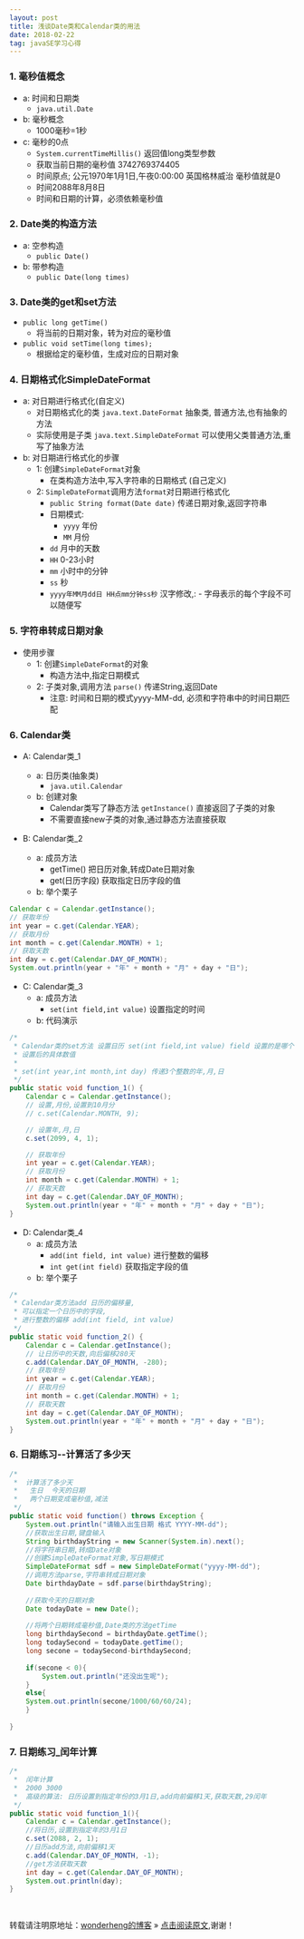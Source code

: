 ```yaml
---
layout: post
title: 浅谈Date类和Calendar类的用法
date: 2018-02-22
tag: javaSE学习心得 
---
```


### 1. 毫秒值概念
* a: 时间和日期类
	* `java.util.Date`
* b: 毫秒概念
	* 1000毫秒=1秒
* c: 毫秒的0点
	 * `System.currentTimeMillis()` 返回值long类型参数
	 * 获取当前日期的毫秒值   3742769374405    
	 * 时间原点; 公元1970年1月1日,午夜0:00:00 英国格林威治  毫秒值就是0
	 * 时间2088年8月8日    
	 * 时间和日期的计算，必须依赖毫秒值

### 2. Date类的构造方法
* a: 空参构造
	* `public Date()`
* b: 带参构造
	* `public Date(long times)`

### 3. Date类的get和set方法
* `public long getTime()`	
	* 将当前的日期对象，转为对应的毫秒值
* `public void setTime(long times);`
	* 根据给定的毫秒值，生成对应的日期对象

### 4. 日期格式化SimpleDateFormat
* a: 对日期进行格式化(自定义)
	* 对日期格式化的类 `java.text.DateFormat` 抽象类, 普通方法,也有抽象的方法
	* 实际使用是子类 `java.text.SimpleDateFormat` 可以使用父类普通方法,重写了抽象方法
* b: 对日期进行格式化的步骤
	* 1: 创建`SimpleDateFormat`对象
		* 在类构造方法中,写入字符串的日期格式 (自己定义)
	* 2: `SimpleDateFormat`调用方法`format`对日期进行格式化
		* `public String format(Date date)` 传递日期对象,返回字符串
		* 日期模式:
			* `yyyy`    年份
			* `MM`     月份
		* `dd`      月中的天数
		* `HH`       0-23小时
		* `mm`      小时中的分钟
		* `ss`      秒
		* `yyyy年MM月dd日 HH点mm分钟ss秒`  汉字修改,: -  字母表示的每个字段不可以随便写

### 5. 字符串转成日期对象
* 使用步骤
	* 1: 创建`SimpleDateFormat`的对象
		* 构造方法中,指定日期模式
	* 2: 子类对象,调用方法 `parse()` 传递String,返回Date
		* 注意: 时间和日期的模式yyyy-MM-dd, 必须和字符串中的时间日期匹配

### 6. Calendar类
* A: Calendar类_1
	* a: 日历类(抽象类)
		* `java.util.Calendar`
	* b: 创建对象
		* Calendar类写了静态方法 `getInstance()` 直接返回了子类的对象
		* 不需要直接new子类的对象,通过静态方法直接获取

* B: Calendar类_2
	* a: 成员方法
		* getTime() 把日历对象,转成Date日期对象
		* get(日历字段) 获取指定日历字段的值
	* b: 举个栗子

```java
Calendar c = Calendar.getInstance();
// 获取年份
int year = c.get(Calendar.YEAR);
// 获取月份
int month = c.get(Calendar.MONTH) + 1;
// 获取天数
int day = c.get(Calendar.DAY_OF_MONTH);
System.out.println(year + "年" + month + "月" + day + "日");
```		

* C: Calendar类_3
	* a: 成员方法
		* `set(int field,int value)`  设置指定的时间
	* b: 代码演示

```java
/*
 * Calendar类的set方法 设置日历 set(int field,int value) field 设置的是哪个日历字段 value
 * 设置后的具体数值
 * 
 * set(int year,int month,int day) 传递3个整数的年,月,日
 */
public static void function_1() {
	Calendar c = Calendar.getInstance();
	// 设置,月份,设置到10月分
	// c.set(Calendar.MONTH, 9);

	// 设置年,月,日
	c.set(2099, 4, 1);

	// 获取年份
	int year = c.get(Calendar.YEAR);
	// 获取月份
	int month = c.get(Calendar.MONTH) + 1;
	// 获取天数
	int day = c.get(Calendar.DAY_OF_MONTH);
	System.out.println(year + "年" + month + "月" + day + "日");
}
```

* D: Calendar类_4
	* a: 成员方法
		* `add(int field, int value)` 进行整数的偏移
		* `int get(int field)` 获取指定字段的值
	* b: 举个栗子

```java
/*
 * Calendar类方法add 日历的偏移量,
 * 可以指定一个日历中的字段,
 * 进行整数的偏移 add(int field, int value)
 */
public static void function_2() {
	Calendar c = Calendar.getInstance();
	// 让日历中的天数,向后偏移280天
	c.add(Calendar.DAY_OF_MONTH, -280);
	// 获取年份
	int year = c.get(Calendar.YEAR);
	// 获取月份
	int month = c.get(Calendar.MONTH) + 1;
	// 获取天数
	int day = c.get(Calendar.DAY_OF_MONTH);
	System.out.println(year + "年" + month + "月" + day + "日");
}
```

### 6. 日期练习--计算活了多少天

```java
/*
 *  计算活了多少天
 *   生日  今天的日期
 *   两个日期变成毫秒值,减法
 */
public static void function() throws Exception {
	System.out.println("请输入出生日期 格式 YYYY-MM-dd");
	//获取出生日期,键盘输入
	String birthdayString = new Scanner(System.in).next();
	//将字符串日期,转成Date对象
	//创建SimpleDateFormat对象,写日期模式
	SimpleDateFormat sdf = new SimpleDateFormat("yyyy-MM-dd");
	//调用方法parse,字符串转成日期对象
	Date birthdayDate = sdf.parse(birthdayString);
	
	//获取今天的日期对象
	Date todayDate = new Date();
	
	//将两个日期转成毫秒值,Date类的方法getTime
	long birthdaySecond = birthdayDate.getTime();
	long todaySecond = todayDate.getTime();
	long secone = todaySecond-birthdaySecond;
	
	if(secone < 0){
		System.out.println("还没出生呢");
	}
	else{
	System.out.println(secone/1000/60/60/24);
	}
	
}
```

### 7. 日期练习_闰年计算

```java
/*
 *  闰年计算
 *  2000 3000
 *  高级的算法: 日历设置到指定年份的3月1日,add向前偏移1天,获取天数,29闰年
 */
public static void function_1(){
	Calendar c = Calendar.getInstance();
	//将日历,设置到指定年的3月1日
	c.set(2088, 2, 1);
	//日历add方法,向前偏移1天
	c.add(Calendar.DAY_OF_MONTH, -1);
	//get方法获取天数
	int day = c.get(Calendar.DAY_OF_MONTH);
	System.out.println(day);
}
```

<br>

转载请注明原地址：[wonderheng的博客](http://www.wonderheng.top) » [点击阅读原文](http://www.wonderheng.top/2018/02/%E6%B5%85%E8%B0%88Date%E7%B1%BB%E5%92%8CCalendar%E7%B1%BB%E7%9A%84%E7%94%A8%E6%B3%95/),谢谢！